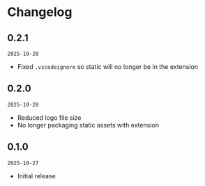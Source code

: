 # Changelog

## 0.2.1

`2025-10-28`

- Fixed `.vscodeignore` so static will no longer be in the extension

## 0.2.0

`2025-10-28`

- Reduced logo file size
- No longer packaging static assets with extension

## 0.1.0

`2025-10-27`

- Initial release
